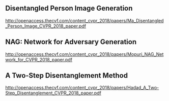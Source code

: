 
Disentangled Person Image Generation
--------------------------------------

http://openaccess.thecvf.com/content_cvpr_2018/papers/Ma_Disentangled_Person_Image_CVPR_2018_paper.pdf

NAG: Network for Adversary Generation
-------------------------------------

http://openaccess.thecvf.com/content_cvpr_2018/papers/Mopuri_NAG_Network_for_CVPR_2018_paper.pdf

A Two-Step Disentanglement Method
---------------------------------

http://openaccess.thecvf.com/content_cvpr_2018/papers/Hadad_A_Two-Step_Disentanglement_CVPR_2018_paper.pdf


